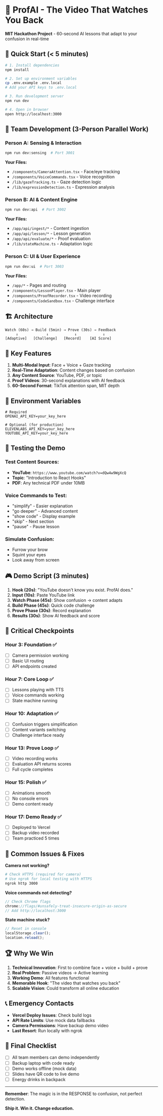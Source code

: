# 🎯 ProfAI - The Video That Watches You Back

**MIT Hackathon Project** - 60-second AI lessons that adapt to your confusion in real-time

## 🚀 Quick Start (< 5 minutes)

```bash
# 1. Install dependencies
npm install

# 2. Set up environment variables
cp .env.example .env.local
# Add your API keys to .env.local

# 3. Run development server
npm run dev

# 4. Open in browser
open http://localhost:3000
```

## 👥 Team Development (3-Person Parallel Work)

### Person A: Sensing & Interaction
```bash
npm run dev:sensing  # Port 3001
```
**Your Files:**
- `/components/CameraAttention.tsx` - Face/eye tracking
- `/components/VoiceCommands.tsx` - Voice recognition
- `/lib/gazeTracking.ts` - Gaze detection logic
- `/lib/expressionDetection.ts` - Expression analysis

### Person B: AI & Content Engine
```bash
npm run dev:api  # Port 3002
```
**Your Files:**
- `/app/api/ingest/*` - Content ingestion
- `/app/api/lesson/*` - Lesson generation
- `/app/api/evaluate/*` - Proof evaluation
- `/lib/stateMachine.ts` - Adaptation logic

### Person C: UI & User Experience
```bash
npm run dev:ui  # Port 3003
```
**Your Files:**
- `/app/*` - Pages and routing
- `/components/LessonPlayer.tsx` - Main player
- `/components/ProofRecorder.tsx` - Video recording
- `/components/CodeSandbox.tsx` - Challenge interface

## 🏗️ Architecture

```
Watch (60s) → Build (5min) → Prove (30s) → Feedback
     ↓             ↓            ↓            ↓
[Adaptive]   [Challenge]   [Record]    [AI Score]
```

## 🔑 Key Features

1. **Multi-Modal Input**: Face + Voice + Gaze tracking
2. **Real-Time Adaptation**: Content changes based on confusion
3. **Any Content Source**: YouTube, PDF, or topic
4. **Proof Videos**: 30-second explanations with AI feedback
5. **60-Second Format**: TikTok attention span, MIT depth

## 📝 Environment Variables

```env
# Required
OPENAI_API_KEY=your_key_here

# Optional (for production)
ELEVENLABS_API_KEY=your_key_here
YOUTUBE_API_KEY=your_key_here
```

## 🧪 Testing the Demo

### Test Content Sources:
- **YouTube**: `https://www.youtube.com/watch?v=dQw4w9WgXcQ`
- **Topic**: "Introduction to React Hooks"
- **PDF**: Any technical PDF under 10MB

### Voice Commands to Test:
- "simplify" - Easier explanation
- "go deeper" - Advanced content
- "show code" - Display example
- "skip" - Next section
- "pause" - Pause lesson

### Simulate Confusion:
- Furrow your brow
- Squint your eyes
- Look away from screen

## 🎮 Demo Script (3 minutes)

1. **Hook (20s)**: "YouTube doesn't know you exist. ProfAI does."
2. **Input (10s)**: Paste YouTube link
3. **Watch Phase (45s)**: Show confusion → content adapts
4. **Build Phase (45s)**: Quick code challenge
5. **Prove Phase (30s)**: Record explanation
6. **Results (30s)**: Show AI feedback and score

## 🚨 Critical Checkpoints

### Hour 3: Foundation ✅
- [ ] Camera permission working
- [ ] Basic UI routing
- [ ] API endpoints created

### Hour 7: Core Loop ✅
- [ ] Lessons playing with TTS
- [ ] Voice commands working
- [ ] State machine running

### Hour 10: Adaptation ✅
- [ ] Confusion triggers simplification
- [ ] Content variants switching
- [ ] Challenge interface ready

### Hour 13: Prove Loop ✅
- [ ] Video recording works
- [ ] Evaluation API returns scores
- [ ] Full cycle completes

### Hour 15: Polish ✅
- [ ] Animations smooth
- [ ] No console errors
- [ ] Demo content ready

### Hour 17: Demo Ready ✅
- [ ] Deployed to Vercel
- [ ] Backup video recorded
- [ ] Team practiced 5 times

## 🐛 Common Issues & Fixes

**Camera not working?**
```bash
# Check HTTPS (required for camera)
# Use ngrok for local testing with HTTPS
ngrok http 3000
```

**Voice commands not detecting?**
```javascript
// Check Chrome flags
chrome://flags/#unsafely-treat-insecure-origin-as-secure
// Add http://localhost:3000
```

**State machine stuck?**
```javascript
// Reset in console
localStorage.clear();
location.reload();
```

## 🏆 Why We Win

1. **Technical Innovation**: First to combine face + voice + build + prove
2. **Real Problem**: Passive videos → Active learning
3. **Working Demo**: All features functional
4. **Memorable Hook**: "The video that watches you back"
5. **Scalable Vision**: Could transform all online education

## 📞 Emergency Contacts

- **Vercel Deploy Issues**: Check build logs
- **API Rate Limits**: Use mock data fallbacks
- **Camera Permissions**: Have backup demo video
- **Last Resort**: Run locally with ngrok

## 🎯 Final Checklist

- [ ] All team members can demo independently
- [ ] Backup laptop with code ready
- [ ] Demo works offline (mock data)
- [ ] Slides have QR code to live demo
- [ ] Energy drinks in backpack

---

**Remember**: The magic is in the RESPONSE to confusion, not perfect detection.

**Ship it. Win it. Change education.**